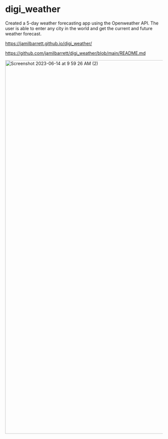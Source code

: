 # digi_weather

Created a 5-day weather forecasting app using the Openweather API. The user is able to enter any city in the world and get the current and future weather forecast. 

https://jamilbarrett.github.io/digi_weather/

https://github.com/jamilbarrett/digi_weather/blob/main/README.md


<img width="1194" alt="Screenshot 2023-06-14 at 9 59 26 AM (2)" src="https://github.com/jamilbarrett/digi_weather/assets/131481674/4553241a-8e8b-4cfa-8972-6511a2b6c9e0">
